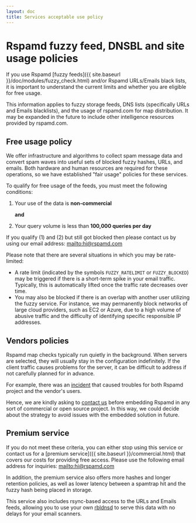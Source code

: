```yaml
---
layout: doc
title: Services acceptable use policy
---
```


# Rspamd fuzzy feed, DNSBL and site usage policies

If you use Rspamd [fuzzy feeds]({{ site.baseurl }}/doc/modules/fuzzy_check.html) and/or Rspamd URLs/Emails black lists, it is important to understand the current limits and whether you are eligible for free usage.

This information applies to fuzzy storage feeds, DNS lists (specifically URLs and Emails blacklists), and the usage of rspamd.com for map distribution. It may be expanded in the future to include other intelligence resources provided by rspamd.com.

## Free usage policy

We offer infrastructure and algorithms to collect spam message data and convert spam waves into useful sets of blocked fuzzy hashes, URLs, and emails. Both hardware and human resources are required for these operations, so we have established "fair usage" policies for these services.

To qualify for free usage of the feeds, you must meet the following conditions: 

1. Your use of the data is **non-commercial**

    **and**

2. Your query volume is less than **100,000 queries per day**

If you qualify (1) and (2) but still got blocked then please contact us by using our email address: <mailto:hi@rspamd.com>

Please note that there are several situations in which you may be rate-limited:

* A rate limit (indicated by the symbols `FUZZY_RATELIMIT` or `FUZZY_BLOCKED`) may be triggered if there is a short-term spike in your email traffic. Typically, this is automatically lifted once the traffic rate decreases over time.
* You may also be blocked if there is an overlap with another user utilizing the fuzzy service. For instance, we may permanently block networks of large cloud providers, such as EC2 or Azure, due to a high volume of abusive traffic and the difficulty of identifying specific responsible IP addresses.

## Vendors policies

Rspamd map checks typically run quietly in the background. When servers are selected, they will usually stay in the configuration indefinitely. If the client traffic causes problems for the server, it can be difficult to address if not carefully planned for in advance.

For example, there was an [incident](https://www.reddit.com/r/synology/comments/f5jczp/mailplus_server_and_rspamdcom/?rdt=48389) that caused troubles for both Rspamd project and the vendor's users.

Hence, we are kindly asking to [contact us](mailto:hi@rspamd.com) before embedding Rspamd in any sort of commercial or open source project. In this way, we could decide about the strategy to avoid issues with the embedded solution in future.

## Premium service

If you do not meet these criteria, you can either stop using this service or contact us for a [premium service]({{ site.baseurl }}/commercial.html) that covers our costs for providing free access. Please use the following email address for inquiries: <mailto:hi@rspamd.com>

In addition, the premium service also offers more hashes and longer retention policies, as well as lower latency between a spamtrap hit and the fuzzy hash being placed in storage.

This service also includes rsync-based access to the URLs and Emails feeds, allowing you to use your own [rbldnsd](https://github.com/rspamd/rbldnsd) to serve this data with no delays for your email scanners.

